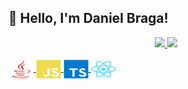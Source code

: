 ## 👋 Hello, I'm Daniel Braga!

<div align="center">
  <a href="https://github.com/danielbbraga">
  <img height="180em" src="https://github-readme-stats.vercel.app/api?username=danielbbraga&show_icons=true&theme=dracula&include_all_commits=true&count_private=true"/>
  <img height="180em" src="https://github-readme-stats.vercel.app/api/top-langs/?username=danielbbraga&layout=compact&langs_count=3&theme=dracula"/>
</div>
<div style="display: inline_block"><br>
    <img align="center" alt="DanielBraga-Ts" height="30" width="40" src="https://raw.githubusercontent.com/devicons/devicon/master/icons/java/java-plain.svg">
  <img align="center" alt="DanielBraga-Js" height="30" width="40" src="https://raw.githubusercontent.com/devicons/devicon/master/icons/javascript/javascript-plain.svg">
  <img align="center" alt="DanielBraga-Ts" height="30" width="40" src="https://raw.githubusercontent.com/devicons/devicon/master/icons/typescript/typescript-plain.svg">
  <img align="center" alt="DanielBraga-React" height="30" width="40" src="https://raw.githubusercontent.com/devicons/devicon/master/icons/react/react-original.svg">
</div>
  
  ##
